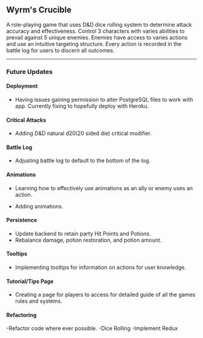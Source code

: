 ## Wyrm's Crucible

A role-playing game that uses D&D dice rolling system to determine attack accuracy and effectiveness. Control 3 characters with varies abilities to prevail against 5 unique enemies. Enemies have access to varies actions and use an intuitive targeting structure. Every action is recorded in the battle log for users to discern all outcomes.

------------------
### Future Updates

#### Deployment
- Having issues gaining permission to alter PostgreSQL files to work with app. Currently fixing to hopefully deploy with Heroku.

#### Critical Attacks
- Adding D&D natural d20(20 sided die) critical modifier.

#### Battle Log
- Adjusting battle log to default to the bottom of the log.

#### Animations
- Learning how to effectively use animations as an ally or enemy uses an action.

- Adding animations.

#### Persistence 
- Update backend to retain party Hit Points and Potions.
- Rebalance damage, potion restoration, and potion amount.

#### Tooltips
- Implementing tooltips for information on actions for user knowledge.

#### Tutorial/Tips Page
- Creating a page for players to access for detailed guide of all the games rules and systems.

#### Refactoring
-Refactor code where ever possible.
-Dice Rolling
-Implement Redux
